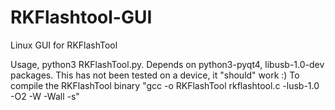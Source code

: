 RKFlashtool-GUI
===============

Linux GUI for RKFlashTool

Usage, python3 RKFlashTool.py. Depends on python3-pyqt4, libusb-1.0-dev packages. This has not been tested on a device, it "should" work :)
To compile the RKFlashTool binary "gcc -o RKFlashTool rkflashtool.c -lusb-1.0 -O2 -W -Wall -s"
